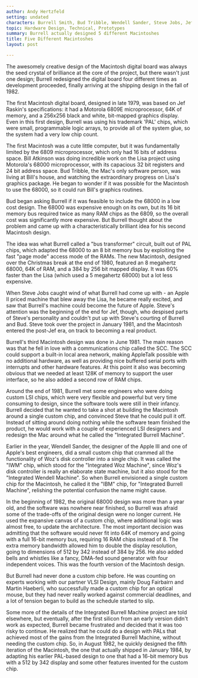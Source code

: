 ```yaml
---
author: Andy Hertzfeld
setting: undated
characters: Burrell Smith, Bud Tribble, Wendell Sander, Steve Jobs, Jef Raskin, Bill Atkinson
topic: Hardware Design, Technical, Prototypes
summary: Burrell actually designed 5 different Macintoshes
title: Five Different Macintoshes
layout: post

---
```


The awesomely creative design of the Macintosh digital board was always the seed crystal of brilliance at the core of the project, but there wasn't just one design; Burrell redesigned the digital board four different times as development proceeded, finally arriving at the shipping design in the fall of 1982.

  
  
  
  
The first Macintosh digital board, designed in late 1979, was based on Jef Raskin's specifications: it had a Motorola 6809E microprocessor, 64K of memory, and a 256x256 black and white, bit-mapped graphics display. Even in this first design, Burrell was using his trademark 'PAL' chips, which were small, programmable logic arrays, to provide all of the system glue, so the system had a very low chip count.  
  
  
The first Macintosh was a cute little computer, but it was fundamentally limited by the 6809 microprocessor, which only had 16 bits of address space. Bill Atkinson was doing incredible work on the Lisa project using Motorola's 68000 microprocessor, with its capacious 32 bit registers and 24 bit address space. Bud Tribble, the Mac's only software person, was living at Bill's house, and watching the extraordinary progress on Lisa's graphics package. He began to wonder if it was possible for the Macintosh to use the 68000, so it could run Bill's graphics routines.  
  
  
Bud began asking Burrell if it was feasible to include the 68000 in a low cost design. The 68000 was expensive enough on its own, but its 16 bit memory bus required twice as many RAM chips as the 6809, so the overall cost was significantly more expensive. But Burrell thought about the problem and came up with a characteristically brilliant idea for his second Macintosh design.  
  
  
The idea was what Burrell called a "bus transformer" circuit, built out of PAL chips, which adapted the 68000 to an 8 bit memory bus by exploiting the fast "page mode" access mode of the RAMs. The new Macintosh, designed over the Christmas break at the end of 1980, featured an 8 megahertz 68000, 64K of RAM, and a 384 by 256 bit mapped display. It was 60% faster than the Lisa (which used a 5 megahertz 68000) but a lot less expensive.  
  
  
When Steve Jobs caught wind of what Burrell had come up with - an Apple II priced machine that blew away the Lisa, he became really excited, and saw that Burrell's machine could become the future of Apple. Steve's attention was the beginning of the end for Jef, though, who despised parts of Steve's personality and couldn't put up with Steve's courting of Burrell and Bud. Steve took over the project in January 1981, and the Macintosh entered the post-Jef era, on track to becoming a real product.  
  
  
Burrell's third Macintosh design was done in June 1981. The main reason was that he fell in love with a communications chip called the SCC. The SCC could support a built-in local area network, making AppleTalk possible with no additional hardware, as well as providing nice buffered serial ports with interrupts and other hardware features. At this point it also was becoming obvious that we needed at least 128K of memory to support the user interface, so he also added a second row of RAM chips.  
  
  
Around the end of 1981, Burrell met some engineers who were doing custom LSI chips, which were very flexible and powerful but very time consuming to design, since the software tools were still in their infancy. Burrell decided that he wanted to take a shot at building the Macintosh around a single custom chip, and convinced Steve that he could pull it off. Instead of sitting around doing nothing while the software team finished the product, he would work with a couple of experienced LSI designers and redesign the Mac around what he called the "Integrated Burrell Machine".  
  
  
Earlier in the year, Wendell Sander, the designer of the Apple III and one of Apple's best engineers, did a small custom chip that crammed all the functionality of Woz's disk controller into a single chip. It was called the "IWM" chip, which stood for the "Integrated Woz Machine", since Woz's disk controller is really an elaborate state machine, but it also stood for the "Integrated Wendell Machine". So when Burrell envisioned a single custom chip for the Macintosh, he called it the "IBM" chip, for "Integrated Burrell Machine", relishing the potential confusion the name might cause.  
  
  
In the beginning of 1982, the original 68000 design was more than a year old, and the software was nowhere near finished, so Burrell was afraid some of the trade-offs of the original design were no longer current. He used the expansive canvas of a custom chip, where additional logic was almost free, to update the architecture. The most important decision was admitting that the software would never fit into 64K of memory and going with a full 16-bit memory bus, requiring 16 RAM chips instead of 8. The extra memory bandwidth allowed him to double the display resolution, going to dimensions of 512 by 342 instead of 384 by 256. He also added bells and whistles like a fancy, DMA-fed sound generator with four independent voices. This was the fourth version of the Macintosh design.  
  
  
But Burrell had never done a custom chip before. He was counting on experts working with our partner VLSI Design, mainly Doug Fairbairn and Martin Haeberli, who successfully made a custom chip for an optical mouse, but they had never really worked against commercial deadlines, and a lot of tension began to build as the schedule started to slip.  
  
  
 Some more of the details of the Integrated Burrell Machine project are told elsewhere, but eventually, after the first silicon from an early version didn't work as expected, Burrell became frustrated and decided that it was too risky to continue. He realized that he could do a design with PALs that achieved most of the gains from the Integrated Burrell Machine, without needing the custom chip. So, in August 1982, he quickly designed the fifth iteration of the Macintosh, the one that actually shipped in January 1984, by adapting his earlier PAL-based design to one that had a 16-bit memory bus with a 512 by 342 display and some other features invented for the custom chip. 
